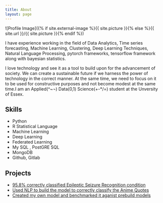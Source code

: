 ```yaml
---
title: About
layout: page
---
```

![Profile Image]({% if site.external-image %}{{ site.picture }}{% else %}{{ site.url }}/{{ site.picture }}{% endif %})

<p>I have experience working in the field of Data Analytics, Time series forecasting, Machine Learning, Clustering, Deep Learning Techniques, Natural Language Processing, pytorch frameworks, tensorflow framework along with bayesian statistics.</p>

<p>I love technology and see it as a tool to build upon for the advancement of society. We can create a sustainable future if we harness the power of technology in the correct manner. At the same time, we need to focus on it to be used for constructive purposes and not become modest at the same time.I am an Applied(^~¬) Data(0,1) Science(+-*/=) student at the Unversity of Essex.</p>

<h2>Skills</h2>

<ul class="skill-list">
	<li>Python</li>
	<li>R Statistical Language</li>
	<li>Machine Learning</li>
	<li>Deep Learning</li>
	<li>Federated Learning</li>
	<li>My SQL , PostGRE SQL</li>
	<li>MongoDB</li>
	<li>Github, Gitlab</li>
</ul>

<h2>Projects</h2>

<ul>
	<li><a href="https://github.com/mahii6991/Kaggle_Projects/blob/main/project-on-epileptic-seizure-recognition.ipynb">95.8% correctly classified Epileptic Seizure Recognition condition</a></li>
	<li><a href="https://github.com/mahii6991/Kaggle_Projects/blob/main/playing-with-anime.ipynb">Used NLP to build the model to correctly classify the Anime Quotes </a></li>
	<li><a href="https://github.com/mahii6991/Kaggle_Projects/blob/main/building-the-ml-model.ipynb">Created my own model and benchmarked it aganist prebuild models</a></li>
</ul>
